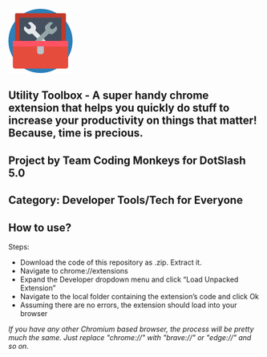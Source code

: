 ![Project blog](https://github.com/AshutoshDash1999/DotSlash-5.0-Project/blob/master/utility-toolbox-128.png?raw=true)

## Utility Toolbox - A super handy chrome extension that helps you quickly do stuff to increase your productivity on things that matter! Because, time is precious.

## Project by Team Coding Monkeys for DotSlash 5.0

## Category: Developer Tools/Tech for Everyone

## How to use?


Steps:
* Download the code of this repository as .zip. Extract it.
* Navigate to chrome://extensions
* Expand the Developer dropdown menu and click “Load Unpacked Extension”
* Navigate to the local folder containing the extension’s code and click Ok
* Assuming there are no errors, the extension should load into your browser

_If you have any other Chromium based browser, the process will be pretty much the same. Just replace "chrome://" with "brave://" or "edge://" and so on._